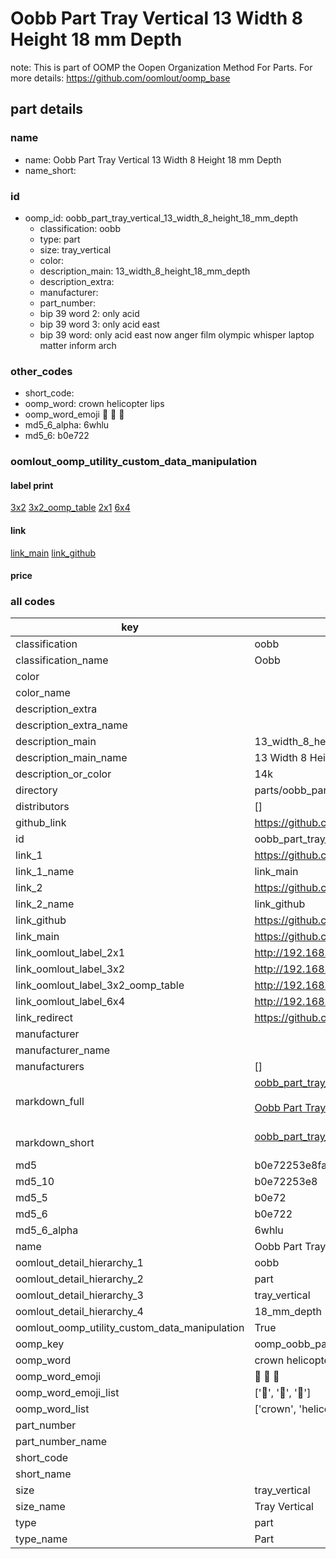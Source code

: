 # Oobb Part Tray Vertical 13 Width 8 Height 18 mm Depth  

note: This is part of OOMP the Oopen Organization Method For Parts. For more details: https://github.com/oomlout/oomp_base

##  part details
  







### name
* name: Oobb Part Tray Vertical 13 Width 8 Height 18 mm Depth
* name_short: 
### id
* oomp_id: oobb_part_tray_vertical_13_width_8_height_18_mm_depth
  * classification: oobb
  * type: part
  * size: tray_vertical
  * color: 
  * description_main: 13_width_8_height_18_mm_depth
  * description_extra: 
  * manufacturer: 
  * part_number: 
  * bip 39 word 2: only acid
  * bip 39 word 3: only acid east
  * bip 39 word: only acid east now anger film olympic whisper laptop matter inform arch

### other_codes
* short_code: 
* oomp_word: crown helicopter lips
* oomp_word_emoji :crown: :helicopter: :lips:
* md5_6_alpha: 6whlu
* md5_6: b0e722






### oomlout_oomp_utility_custom_data_manipulation
#### label print
[3x2](http://192.168.1.245:1112/?label=oomp%206whlu)
[3x2_oomp_table](http://192.168.1.108:1112/?label=oomp%206whlu)
[2x1](http://192.168.1.242:1112/?label=oomp%206whlu)
[6x4](http://192.168.1.55:1112/?label=oomp%206whlu)    

#### link

[link_main](https://github.com/oomlout/oomlout_oomp_version_1_messy/tree/main/parts/oobb_part_tray_vertical_13_width_8_height_18_mm_depth) [link_github](https://github.com/oomlout/oomlout_oomp_version_1_messy/tree/main/parts/oobb_part_tray_vertical_13_width_8_height_18_mm_depth)                             

#### price







### all codes 
| key | value |  
| --- | --- |  
| classification | oobb |  
| classification_name | Oobb |  
| color |  |  
| color_name |  |  
| description_extra |  |  
| description_extra_name |  |  
| description_main | 13_width_8_height_18_mm_depth |  
| description_main_name | 13 Width 8 Height 18 mm Depth |  
| description_or_color | 14k |  
| directory | parts/oobb_part_tray_vertical_13_width_8_height_18_mm_depth |  
| distributors | [] |  
| github_link | https://github.com/oomlout/oomlout_oomp_part_src/tree/main/parts/oobb_part_tray_vertical_13_width_8_height_18_mm_depth |  
| id | oobb_part_tray_vertical_13_width_8_height_18_mm_depth |  
| link_1 | https://github.com/oomlout/oomlout_oomp_version_1_messy/tree/main/parts/oobb_part_tray_vertical_13_width_8_height_18_mm_depth |  
| link_1_name | link_main |  
| link_2 | https://github.com/oomlout/oomlout_oomp_version_1_messy/tree/main/parts/oobb_part_tray_vertical_13_width_8_height_18_mm_depth |  
| link_2_name | link_github |  
| link_github | https://github.com/oomlout/oomlout_oomp_version_1_messy/tree/main/parts/oobb_part_tray_vertical_13_width_8_height_18_mm_depth |  
| link_main | https://github.com/oomlout/oomlout_oomp_version_1_messy/tree/main/parts/oobb_part_tray_vertical_13_width_8_height_18_mm_depth |  
| link_oomlout_label_2x1 | http://192.168.1.242:1112/?label=oomp%206whlu |  
| link_oomlout_label_3x2 | http://192.168.1.245:1112/?label=oomp%206whlu |  
| link_oomlout_label_3x2_oomp_table | http://192.168.1.108:1112/?label=oomp%206whlu |  
| link_oomlout_label_6x4 | http://192.168.1.55:1112/?label=oomp%206whlu |  
| link_redirect | https://github.com/oomlout/oomlout_oomp_version_1_messy/tree/main/parts/oobb_part_tray_vertical_13_width_8_height_18_mm_depth |  
| manufacturer |  |  
| manufacturer_name |  |  
| manufacturers | [] |  
| markdown_full | [oobb_part_tray_vertical_13_width_8_height_18_mm_depth](none)<br>[](none)<br>[Oobb Part Tray Vertical 13 Width 8 Height 18 Mm Depth](none)<br><br> |  
| markdown_short | [oobb_part_tray_vertical_13_width_8_height_18_mm_depth](none)<br><br> |  
| md5 | b0e72253e8fa9349590459728b407cd8 |  
| md5_10 | b0e72253e8 |  
| md5_5 | b0e72 |  
| md5_6 | b0e722 |  
| md5_6_alpha | 6whlu |  
| name | Oobb Part Tray Vertical 13 Width 8 Height 18 mm Depth |  
| oomlout_detail_hierarchy_1 | oobb |  
| oomlout_detail_hierarchy_2 | part |  
| oomlout_detail_hierarchy_3 | tray_vertical |  
| oomlout_detail_hierarchy_4 | 18_mm_depth |  
| oomlout_oomp_utility_custom_data_manipulation | True |  
| oomp_key | oomp_oobb_part_tray_vertical_13_width_8_height_18_mm_depth |  
| oomp_word | crown helicopter lips |  
| oomp_word_emoji | :crown: :helicopter: :lips: |  
| oomp_word_emoji_list | [':crown:', ':helicopter:', ':lips:'] |  
| oomp_word_list | ['crown', 'helicopter', 'lips'] |  
| part_number |  |  
| part_number_name |  |  
| short_code |  |  
| short_name |  |  
| size | tray_vertical |  
| size_name | Tray Vertical |  
| type | part |  
| type_name | Part |  
